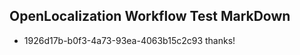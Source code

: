 ## OpenLocalization Workflow Test MarkDown
* 1926d17b-b0f3-4a73-93ea-4063b15c2c93 thanks!

<!--HONumber=Jul16_HO4-->


